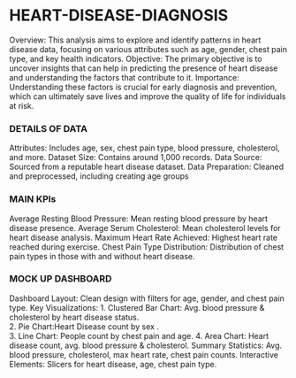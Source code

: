 # HEART-DISEASE-DIAGNOSIS
Overview: This analysis aims to explore and identify patterns in heart disease data, focusing on various attributes such as age, gender, chest pain type, and key health indicators.
Objective: The primary objective is to uncover insights that can help in predicting the presence of heart disease and understanding the factors that contribute to it.
Importance: Understanding these factors is crucial for early diagnosis and prevention, which can ultimately save lives and improve the quality of life for individuals at risk. 
### DETAILS OF DATA
Attributes: Includes age, sex, chest pain type, blood pressure, cholesterol, and more.
Dataset Size: Contains around 1,000 records.
Data Source: Sourced from a reputable heart disease dataset.
Data Preparation: Cleaned and preprocessed, including creating age groups 
### MAIN KPIs
Average Resting Blood Pressure: Mean resting blood pressure by heart disease presence.
Average Serum Cholesterol: Mean cholesterol levels for heart disease analysis.
Maximum Heart Rate Achieved: Highest heart rate reached during exercise.
Chest Pain Type Distribution: Distribution of chest pain types in those with and without heart disease. 
### MOCK UP DASHBOARD
Dashboard Layout:
Clean design with filters for age, gender, and chest pain type.
Key Visualizations:
    1. Clustered Bar Chart: Avg. blood pressure & cholesterol by heart disease status.  
    2. Pie Chart:Heart Disease count by sex .   
    3. Line Chart: People count by chest pain and age.
    4. Area Chart: Heart disease count, avg. blood pressure & cholesterol.
Summary Statistics:
Avg. blood pressure, cholesterol, max heart rate, chest pain counts.
Interactive Elements:
Slicers for heart disease, age, chest pain type.
